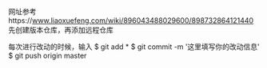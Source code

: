 网址参考https://www.liaoxuefeng.com/wiki/896043488029600/898732864121440
先创建版本仓库，再添加远程仓库

每次进行改动的时候，输入
$ git add *
$ git commit -m '这里填写你的改动信息'
$ git push origin master

